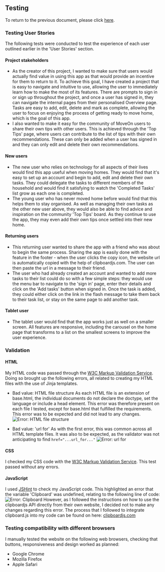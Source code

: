 ## Testing

To return to the previous document, please click [here](https://github.com/mkthewlis/Milestone-Project-3/blob/master/README.md).

### Testing User Stories

The following tests were conducted to test the experience of each user outlined earlier in the 'User Stories' section.

#### Project stakeholders

- As the creator of this project, I wanted to make sure that users would actually find value in using this app as that would provide an incentive for them to return to it. To achieve this goal, I have created a project that is easy to navigate and intuitive to use, allowing the user to immediately learn how to make the most of its features. There are prompts to sign in or sign up throughout the project, and once a user has signed in, they can navigate the internal pages from their personalised Overview page. Tasks are easy to add, edit, delete and mark as complete, allowing the user to focus on enjoying the process of getting ready to move home, which is the goal of this app.
- I also wanted to make it easy for the community of MoveOn users to share their own tips with other users. This is achieved through the 'Top Tips' page, where users can contribute to the list of tips with their own recommendations. These can only be added when a user has signed in and they can only edit and delete their own recommendations.

#### New users

- The new user who relies on technology for all aspects of their lives would find this app useful when moving homes. They would find that it's easy to set up an account and begin to add, edit and delete their own tasks. They could delegate the tasks to different members of the household and would find it satisfying to watch the 'Completed Tasks' list grow as each one is completed. 
- The young user who has never moved home before would find that this helps them to stay organised. As well as managing their own tasks as the other new user above, they would also be able to find advice and inspiration on the community 'Top Tips' board. As they continue to use the app, they may even add their own tips once settled into their new home.

#### Returning users

- This returning user wanted to share the app with a friend who was about to begin the same process. Sharing the app is easily done with the feature in the footer - when the user clicks the copy icon, the website url is automatically copied with the help of clipboardjs.com. The user can then paste the url in a message to their friend.
- The user who had already created an account and wanted to add more tasks to their list could do so with a few simple steps: they would use the menu bar to navigate to the 'sign in' page, enter their details and click on the 'Add tasks' button when signed in. Once the task is added, they could either click on the link in the flash message to take them back to their task list, or stay on the same page to add another task.

#### Tablet user

- The tablet user would find that the app works just as well on a smaller screen. All features are responsive, including the carousel on the home page that transforms to a list on the smallest screens to improve the user experience.

### Validation

#### HTML
My HTML code was passed through the [W3C Markup Validation Service](https://validator.w3.org/).
Doing so brought up the following errors, all related to creating my HTML files with the use of Jinja templates.
- Bad value: HTML file structure
As each HTML file is an extension of base.html, the individual documents do not declare the doctype, set the language or include a head element. This error was therefore present on each file I tested, except for base.html that fulfilled the requirements. This error was to be expected and did not lead to any changes.
![Error: HTML file structure](https://github.com/mkthewlis/Milestone-Project-3/blob/master/static/images/readme_images/error_html_structure.png)

- Bad value: 'url for'
As with the first error, this was common across all HTML template files. It was also to be expected, as the validator was not anticipating to find `href="...url_for..."`
![Error: url for](https://github.com/mkthewlis/Milestone-Project-3/blob/master/static/images/readme_images/error_url_for.png) 

#### CSS
I checked my CSS code with the [W3C Markup Validation Service](https://jigsaw.w3.org/css-validator/). 
This test passed without any errors.

#### JavaScript
I used [JSHint](https://jshint.com/) to check my JavaScript code.
This highlighted an error that the variable 'Clipboard' was undefined, relating to the following line of code:
![Error: Clipboard](https://github.com/mkthewlis/Milestone-Project-3/blob/master/static/images/readme_images/error_clipboard.png) 
However, as I followed the instructions on how to use the clipboardjs API directly from their own website, I decided not to make any changes regarding this error. 
The process that I followed to integrate clipboard.js into my code can be found on here: [clipboardjs.com](https://clipboardjs.com/)

### Testing compatibility with different browsers

I manually tested the website on the following web browsers, checking that buttons, responsiveness and design worked as planned:
- Google Chrome 
- Mozilla Firefox 
- Apple Safari
